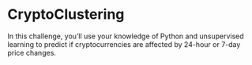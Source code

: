 # CryptoClustering

In this challenge, you’ll use your knowledge of Python and unsupervised learning to predict if cryptocurrencies are affected by 24-hour or 7-day price changes.


